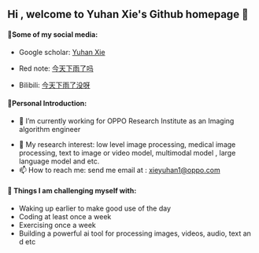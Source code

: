 ## Hi , welcome to Yuhan Xie's Github homepage 👋

#### 👋Some of my social media:

* Google scholar: [Yuhan Xie](https://scholar.google.com.hk/citations?user=733pUebxXdMC&hl=zh-CN)

* Red note: [今天下雨了吗](https://www.xiaohongshu.com/user/profile/5d55f58b000000000100b953)

* Bilibili: [今天下雨了没呀](https://space.bilibili.com/482256813?spm_id_from=333.1007.0.0)



#### 👋Personal Introduction:

* 🔭 I’m currently working for OPPO Research Institute as an Imaging algorithm engineer
- 🌱 My research interest: low level image processing, medical image processing, text to image or video model, multimodal model , large language model and etc. 
- 📫 How to reach me: send me email at : xieyuhan1@oppo.com
  
  

#### 💪 Things I am challenging myself with:

- Waking up earlier to make good use of the day
- Coding at least once a week
- Exercising once a week
- Building a powerful ai tool for processing images, videos, audio, text an d etc
